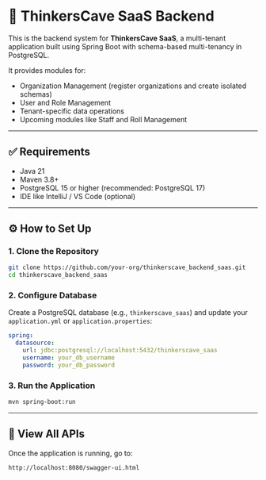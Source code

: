 # 🧠 ThinkersCave SaaS Backend

This is the backend system for **ThinkersCave SaaS**, a multi-tenant application built using Spring Boot with schema-based multi-tenancy in PostgreSQL.

It provides modules for:
- Organization Management (register organizations and create isolated schemas)
- User and Role Management
- Tenant-specific data operations
- Upcoming modules like Staff and Roll Management

---

## ✅ Requirements

- Java 21
- Maven 3.8+
- PostgreSQL 15 or higher (recommended: PostgreSQL 17)
- IDE like IntelliJ / VS Code (optional)

---

## ⚙️ How to Set Up

### 1. Clone the Repository
```bash
git clone https://github.com/your-org/thinkerscave_backend_saas.git
cd thinkerscave_backend_saas
````

### 2. Configure Database

Create a PostgreSQL database (e.g., `thinkerscave_saas`) and update your `application.yml` or `application.properties`:

```yaml
spring:
  datasource:
    url: jdbc:postgresql://localhost:5432/thinkerscave_saas
    username: your_db_username
    password: your_db_password
```

### 3. Run the Application

```bash
mvn spring-boot:run
```

---

## 📄 View All APIs

Once the application is running, go to:

```
http://localhost:8080/swagger-ui.html
```
